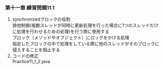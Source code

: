 ### 第十一章 練習問題11.1        
1. synchronizedブロックの役割       
    排他制御(複数スレッドが同時に更新処理を行った場合に1つのスレッドだけに処理を行わせるための処理)を行う際に使用する      
    ブロック（メソッドやオブジェクト）にロックをかける処理      
    指定したブロックの中で処理をしている際に他のスレッドがそのブロックに侵入することを阻止する      
2. コードの修正     
    Practice11_1_2.java

